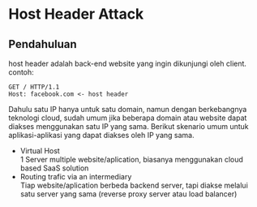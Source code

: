 # Host Header Attack

## Pendahuluan
host header adalah back-end website yang ingin dikunjungi oleh client. contoh:
```
GET / HTTP/1.1
Host: facebook.com <- host header
```
Dahulu satu IP hanya untuk satu domain, namun dengan berkebangnya teknologi cloud, sudah umum jika beberapa domain atau website dapat diakses menggunakan satu IP yang sama. Berikut skenario umum untuk aplikasi-aplikasi yang dapat diakses oleh IP yang sama.
  - Virtual Host<br>
    1 Server multiple website/aplication, biasanya menggunakan cloud based SaaS solution
  - Routing trafic via an intermediary<br>
    Tiap website/aplication berbeda backend server, tapi diakse melalui satu server yang sama (reverse proxy server atau load balancer)
